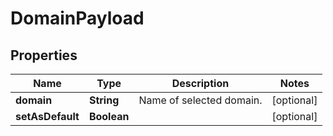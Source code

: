 

# DomainPayload


## Properties

| Name | Type | Description | Notes |
|------------ | ------------- | ------------- | -------------|
|**domain** | **String** | Name of selected domain. |  [optional] |
|**setAsDefault** | **Boolean** |  |  [optional] |



